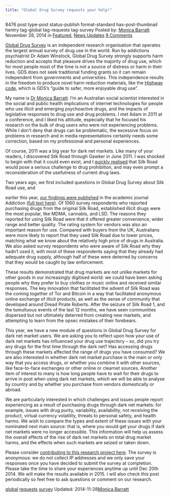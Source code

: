 ```yaml
---
title: "Global Drug Survey requests your help!"
---
```


8476 post type-post status-publish format-standard has-post-thumbnail hentry  tag-global tag-requests tag-survey
Posted by: <a href="https://www.deepdotweb.com/author/monicabarratt/" title="">Monica Barratt </a></span>
<span>November 28, 2014</span>
<span>in <a href="https://www.deepdotweb.com/category/deepdot-news/" rel="category tag">Featured</a>, <a href="https://www.deepdotweb.com/category/news-updates/" rel="category tag">News Updates</a></span>
<a href="/2014/11/28/global-drug-survey-requests-help/#comments">9 Comments</a></span>
</p>
<p><a href="http://www.globaldrugsurvey.com">Global Drug Survey</a> is an independent research organisation that operates the largest annual survey of drug use in the world. Run by addictions psychiatrist Dr Adam Winstock, Global Drug Survey strongly supports harm reduction and accepts that pleasure drives the majority of drug use, which for most people most of the time is not a source of distress or harm in their lives. GDS does not seek traditional funding grants so it can remain independent from governments and universities. This independence results in the freedom to produce novel harm reduction materials, like the <a href="http://www.globaldrugsurvey.com/brand/the-highway-code/">Highway code</a>, which is GDS’s “guide to safer, more enjoyable drug use”.</p>
<p>My name is <a href="https://ndarc.med.unsw.edu.au/people/dr-monica-barratt">Dr Monica Barratt</a>: I’m an Australian social scientist interested in the social and public health implications of internet technologies for people who use illicit and emerging psychoactive drugs, and the impacts of legislative responses to drug use and drug problems. I met Adam in 2011 at a conference, and I liked his attitude, especially that he focused his research on the bulk of drug users who were not experiencing problems. While I don’t deny that drugs can be problematic, the excessive focus on problems in research and in media representations certainly needs some correction, based on my professional and personal experiences.</p>
<p>Of course, 2011 was a big year for dark net markets. Like many of your readers, I discovered Silk Road through Gawker in June 2011. I was shocked to begin with that it could even exist, and I <a href="http://monicabarratt.net/?p=180">quickly realised</a> that Silk Road would pose a serious challenge to drug prohibition, and may even prompt a reconsideration of the usefulness of current drug laws.</p>
<p>Two years ago, we first included questions in Global Drug Survey about Silk Road use, and</p>
<p>earlier this year, <a href="http://onlinelibrary.wiley.com/doi/10.1111/add.12470/abstract">our findings were published</a> in the academic journal Addiction (<a href="https://www.academia.edu/5595374/Use_of_Silk_Road_the_online_drug_marketplace_in_the_UK_Australia_and_the_USA">full text here</a>). Of 1060 survey respondents who reported purchasing drugs from the original Silk Road, established illicit drugs were the most popular, like MDMA, cannabis, and LSD. The reasons they reported for using Silk Road were that it offered greater convenience, wider range and better quality. The rating system for vendors was also an important reason for use. Compared with buyers from the UK, Australians were more likely to report that they used Silk Road due to lower prices, matching what we know about the relatively high price of drugs in Australia. We also asked survey respondents who were aware of Silk Road why they hadn’t used it, with most of these respondents saying that they already had adequate drug supply, although half of these were deterred by concerns that they would be caught by law enforcement.</p>
<p>These results demonstrated that drug markets are not unlike markets for other goods in our increasingly digitised world: we could have been asking people why they prefer to buy clothes or music online and received similar responses. The key innovation that facilitated the advent of Silk Road was the coming together of Tor and Bitcoin in a way that facilitated anonymous online exchange of illicit products, as well as the sense of community that developed around Dread Pirate Roberts. After the seizure of Silk Road 1, and the tumultuous events of the last 12 months, we have seen communities dispersed but not ultimately deterred from creating new markets, and attempting to learn from the opsec mistakes of their forebears.</p>
<p>This year, we have a new module of questions in Global Drug Survey for dark net market users. We are asking you to reflect upon how your use of dark net markets has influenced your drug use trajectory – so, did you try any drugs for the first time through the dark net? Has accessing drugs through these markets affected the range of drugs you have consumed? We are also interested in whether dark net market purchase is the main or only way that you access drugs, or whether you combine it with other sources, like face-to-face exchanges or other online or clearnet sources. Another item of interest to many is how long people have to wait for their drugs to arrive in post when using dark net markets, which we will be able to analyse by country and by whether you purchase from vendors domestically or abroad.</p>
<p>We are particularly interested in which challenges and issues people report experiencing as a result of purchasing drugs through dark net markets: for example, issues with drug purity, variability, availability, not receiving the product, virtual currency volatility, threats to personal safety, and health harms. We wish to compare the types and extent of these issues with your nominated next main source: that is, where you would get your drugs if dark net markets were no longer accessible. This information will help us assess the overall effects of the rise of dark net markets on total drug market harms, and the effects when such markets are seized or taken down.</p>
<p>Please consider <a href="https://www.globaldrugsurvey.com/GDS2015">contributing to this research project here</a>. The survey is anonymous: we do not collect IP addresses and we only save your responses once you have decided to submit the survey at completion. Please take the time to share your experiences anytime up until Dec 20th 2014. We will make the results available in 2015. I will also check this post periodically so feel free to ask questions or comment on our research.</p>
</div>
 <a href="https://www.deepdotweb.com/tag/global/" rel="tag">global</a> <a href="https://www.deepdotweb.com/tag/requests/" rel="tag">requests</a> <a href="https://www.deepdotweb.com/tag/survey/" rel="tag">survey</a></span> 
Updated: 2014-11-28<a href="https://www.deepdotweb.com/author/monicabarratt/" title="Posts by Monica Barratt" rel="author">Monica Barratt</a></strong></div>
    
